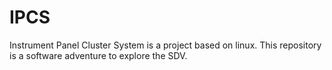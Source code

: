 # IPCS
Instrument Panel Cluster System is a project based on linux. This repository is a software adventure to explore the SDV. 
